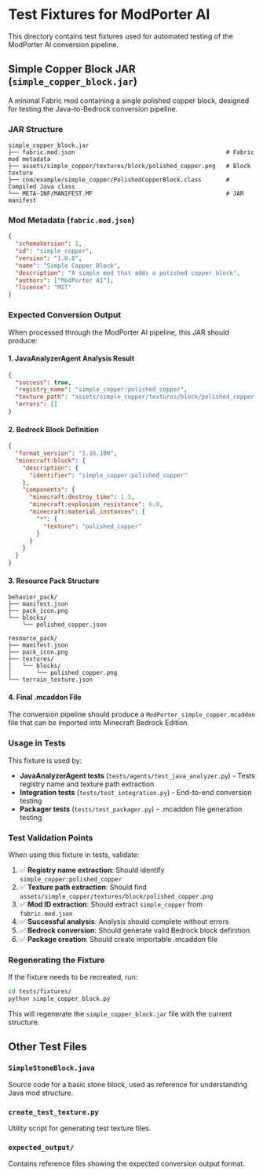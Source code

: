 # Test Fixtures for ModPorter AI

This directory contains test fixtures used for automated testing of the ModPorter AI conversion pipeline.

## Simple Copper Block JAR (`simple_copper_block.jar`)

A minimal Fabric mod containing a single polished copper block, designed for testing the Java-to-Bedrock conversion pipeline.

### JAR Structure

```
simple_copper_block.jar
├── fabric.mod.json                                           # Fabric mod metadata
├── assets/simple_copper/textures/block/polished_copper.png   # Block texture
├── com/example/simple_copper/PolishedCopperBlock.class       # Compiled Java class
└── META-INF/MANIFEST.MF                                      # JAR manifest
```

### Mod Metadata (`fabric.mod.json`)

```json
{
  "schemaVersion": 1,
  "id": "simple_copper",
  "version": "1.0.0",
  "name": "Simple Copper Block",
  "description": "A simple mod that adds a polished copper block",
  "authors": ["ModPorter AI"],
  "license": "MIT"
}
```

### Expected Conversion Output

When processed through the ModPorter AI pipeline, this JAR should produce:

#### 1. JavaAnalyzerAgent Analysis Result
```json
{
  "success": true,
  "registry_name": "simple_copper:polished_copper",
  "texture_path": "assets/simple_copper/textures/block/polished_copper.png",
  "errors": []
}
```

#### 2. Bedrock Block Definition
```json
{
  "format_version": "1.16.100",
  "minecraft:block": {
    "description": {
      "identifier": "simple_copper:polished_copper"
    },
    "components": {
      "minecraft:destroy_time": 1.5,
      "minecraft:explosion_resistance": 6.0,
      "minecraft:material_instances": {
        "*": {
          "texture": "polished_copper"
        }
      }
    }
  }
}
```

#### 3. Resource Pack Structure
```
behavior_pack/
├── manifest.json
├── pack_icon.png
└── blocks/
    └── polished_copper.json

resource_pack/
├── manifest.json
├── pack_icon.png
├── textures/
│   └── blocks/
│       └── polished_copper.png
└── terrain_texture.json
```

#### 4. Final .mcaddon File
The conversion pipeline should produce a `ModPorter_simple_copper.mcaddon` file that can be imported into Minecraft Bedrock Edition.

### Usage in Tests

This fixture is used by:

- **JavaAnalyzerAgent tests** (`tests/agents/test_java_analyzer.py`) - Tests registry name and texture path extraction
- **Integration tests** (`tests/test_integration.py`) - End-to-end conversion testing
- **Packager tests** (`tests/test_packager.py`) - .mcaddon file generation testing

### Test Validation Points

When using this fixture in tests, validate:

1. ✅ **Registry name extraction**: Should identify `simple_copper:polished_copper`
2. ✅ **Texture path extraction**: Should find `assets/simple_copper/textures/block/polished_copper.png`
3. ✅ **Mod ID extraction**: Should extract `simple_copper` from `fabric.mod.json`
4. ✅ **Successful analysis**: Analysis should complete without errors
5. ✅ **Bedrock conversion**: Should generate valid Bedrock block definition
6. ✅ **Package creation**: Should create importable .mcaddon file

### Regenerating the Fixture

If the fixture needs to be recreated, run:

```bash
cd tests/fixtures/
python simple_copper_block.py
```

This will regenerate the `simple_copper_block.jar` file with the current structure.

## Other Test Files

### `SimpleStoneBlock.java`
Source code for a basic stone block, used as reference for understanding Java mod structure.

### `create_test_texture.py`
Utility script for generating test texture files.

### `expected_output/`
Contains reference files showing the expected conversion output format.